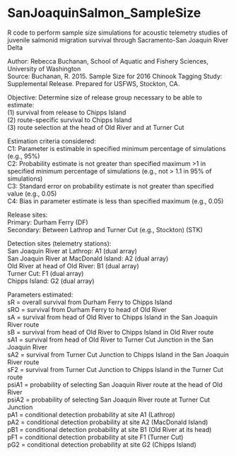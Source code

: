 # SanJoaquinSalmon_SampleSize
R code to perform sample size simulations for acoustic telemetry studies of juvenile salmonid migration survival through Sacramento-San Joaquin River Delta

Author: Rebecca Buchanan, School of Aquatic and Fishery Sciences, University of Washington <br />
Source: Buchanan, R. 2015. Sample Size for 2016 Chinook Tagging Study:  Supplemental Release. Prepared for USFWS, Stockton, CA.

Objective: Determine size of release group necessary to be able to estimate:<br />
(1) survival from release to Chipps Island  
(2) route-specific survival to Chipps Island  
(3) route selection at the head of Old River and at Turner Cut  

Estimation criteria considered:  
C1: Parameter is estimable in specified minimum percentage of simulations (e.g., 95%)  
C2: Probability estimate is not greater than specified maximum >1 in specified minimum percentage of simulations (e.g., not > 1.1 in 95% of simulations)  
C3: Standard error on probability estimate is not greater than specified value (e.g., 0.05)  
C4: Bias in parameter estimate is less than specified maximum (e.g., 0.05)  

Release sites:  
Primary: Durham Ferry (DF)  
Secondary: Between Lathrop and Turner Cut (e.g., Stockton) (STK)  

Detection sites (telemetry stations):  
San Joaquin River at Lathrop: A1 (dual array)  
San Joaquin River at MacDonald Island: A2 (dual array)  
Old River at head of Old River: B1 (dual array)  
Turner Cut: F1 (dual array)  
Chipps Island: G2 (dual array)  

Parameters estimated:  
sR = overall survival from Durham Ferry to Chipps Island  
sRO = survival from Durham Ferry to head of Old River  
sA = survival from head of Old River to Chipps Island in the San Joaquin River route  
sB = survival from head of Old River to Chipps Island in Old River route  
sA1 = survival from head of Old River to Turner Cut Junction in the San Joaquin River  
sA2 = survival from Turner Cut Junction to Chipps Island in the San Joaquin River route  
sF2 = survival from Turner Cut Junction to Chipps Island in the Turner Cut route  
psiA1 = probability of selecting San Joaquin River route at the head of Old River  
psiA2 = probability of selecting San Joaquin River route at Turner Cut Junction  
pA1 = conditional detection probability at site A1 (Lathrop)  
pA2 = conditional detection probability at site A2 (MacDonald Island)  
pB1 = conditional detection probability at site B1 (Old River at its head)  
pF1 = conditional detection probability at site F1 (Turner Cut)  
pG2 = conditional detection probability at site G2 (Chipps Island)  

